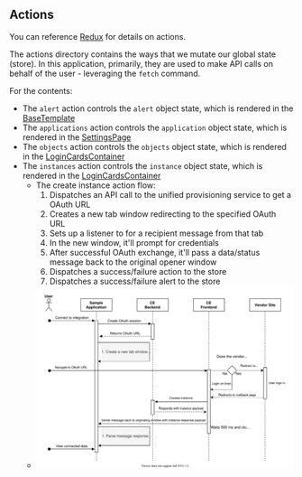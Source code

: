 ## Actions

You can reference [Redux](https://redux.js.org/basics/actions) for details on actions.

The actions directory contains the ways that we mutate our global state (store). In this application, primarily, they are used to make API calls on behalf of the user - leveraging the `fetch` command. 

For the contents:
* The `alert` action controls the `alert` object state, which is rendered in the [BaseTemplate](https://github.com/cloud-elements/ezra-sample-app/blob/main/src/components/General/BaseTemplate.jsx)
* The `applications` action controls the `application` object state, which is rendered in the [SettingsPage](https://github.com/cloud-elements/ezra-sample-app/blob/main/src/components/SettingsPage/SettingsContainer.jsx)
* The `objects` action controls the `objects` object state, which is rendered in the [LoginCardsContainer](https://github.com/cloud-elements/ezra-sample-app/tree/main/src/components/LoginCardsContainer)
* The `instances` action controls the `instance` object state, which is rendered in the [LoginCardsContainer](https://github.com/cloud-elements/ezra-sample-app/tree/main/src/components/LoginCardsContainer)
    * The create instance action flow:
      1. Dispatches an API call to the unified provisioning service to get a OAuth URL
      2. Creates a new tab window redirecting to the specified OAuth URL
      3. Sets up a listener to for a recipient message from that tab
      4. In the new window, it'll prompt for credentials
      5. After successful OAuth exchange, it'll pass a data/status message back to the original opener window
      6. Dispatches a success/failure action to the store
      7. Dispatches a success/failure alert to the store
    * ![](create_instance_sequence.svg)
